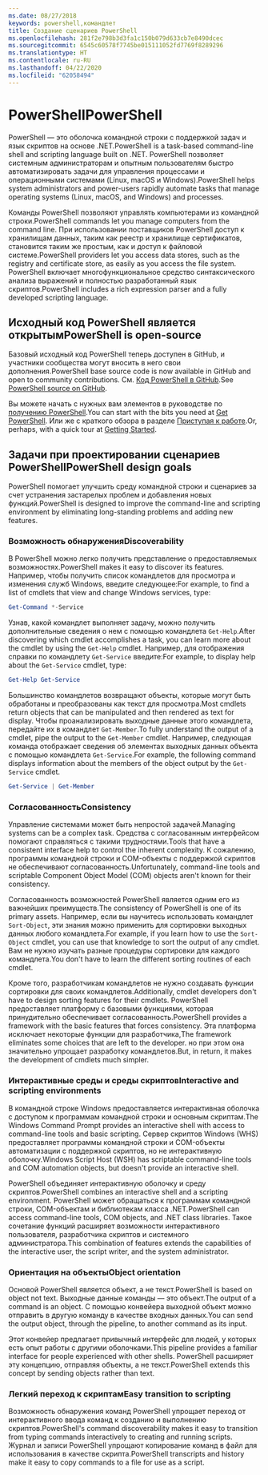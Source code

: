 ```yaml
---
ms.date: 08/27/2018
keywords: powershell,командлет
title: Создание сценариев PowerShell
ms.openlocfilehash: 281f2e798b3d3fa1c150b079d633cb7e8490dcec
ms.sourcegitcommit: 6545c60578f7745be015111052fd7769f8289296
ms.translationtype: HT
ms.contentlocale: ru-RU
ms.lasthandoff: 04/22/2020
ms.locfileid: "62058494"
---
```

# <a name="powershell"></a><span data-ttu-id="59c64-103">PowerShell</span><span class="sxs-lookup"><span data-stu-id="59c64-103">PowerShell</span></span>

<span data-ttu-id="59c64-104">PowerShell — это оболочка командной строки с поддержкой задач и язык скриптов на основе .NET.</span><span class="sxs-lookup"><span data-stu-id="59c64-104">PowerShell is a task-based command-line shell and scripting language built on .NET.</span></span>
<span data-ttu-id="59c64-105">PowerShell позволяет системным администраторам и опытным пользователям быстро автоматизировать задачи для управления процессами и операционными системами (Linux, macOS и Windows).</span><span class="sxs-lookup"><span data-stu-id="59c64-105">PowerShell helps system administrators and power-users rapidly automate tasks that manage operating systems (Linux, macOS, and Windows) and processes.</span></span>

<span data-ttu-id="59c64-106">Команды PowerShell позволяют управлять компьютерами из командной строки.</span><span class="sxs-lookup"><span data-stu-id="59c64-106">PowerShell commands let you manage computers from the command line.</span></span> <span data-ttu-id="59c64-107">При использовании поставщиков PowerShell доступ к хранилищам данных, таким как реестр и хранилище сертификатов, становится таким же простым, как и доступ к файловой системе.</span><span class="sxs-lookup"><span data-stu-id="59c64-107">PowerShell providers let you access data stores, such as the registry and certificate store, as easily as you access the file system.</span></span> <span data-ttu-id="59c64-108">PowerShell включает многофункциональное средство синтаксического анализа выражений и полностью разработанный язык скриптов.</span><span class="sxs-lookup"><span data-stu-id="59c64-108">PowerShell includes a rich expression parser and a fully developed scripting language.</span></span>

## <a name="powershell-is-open-source"></a><span data-ttu-id="59c64-109">Исходный код PowerShell является открытым</span><span class="sxs-lookup"><span data-stu-id="59c64-109">PowerShell is open-source</span></span>

<span data-ttu-id="59c64-110">Базовый исходный код PowerShell теперь доступен в GitHub, и участники сообщества могут вносить в него свои дополнения.</span><span class="sxs-lookup"><span data-stu-id="59c64-110">PowerShell base source code is now available in GitHub and open to community contributions.</span></span>
<span data-ttu-id="59c64-111">См. [Код PowerShell в GitHub](https://github.com/powershell/powershell).</span><span class="sxs-lookup"><span data-stu-id="59c64-111">See [PowerShell source on GitHub](https://github.com/powershell/powershell).</span></span>

<span data-ttu-id="59c64-112">Вы можете начать с нужных вам элементов в руководстве по [получению PowerShell](https://github.com/PowerShell/PowerShell#get-powershell).</span><span class="sxs-lookup"><span data-stu-id="59c64-112">You can start with the bits you need at [Get PowerShell](https://github.com/PowerShell/PowerShell#get-powershell).</span></span>
<span data-ttu-id="59c64-113">Или же с краткого обзора в разделе [Приступая к работе](https://github.com/PowerShell/PowerShell/blob/master/docs/learning-powershell).</span><span class="sxs-lookup"><span data-stu-id="59c64-113">Or, perhaps, with a quick tour at [Getting Started](https://github.com/PowerShell/PowerShell/blob/master/docs/learning-powershell).</span></span>

## <a name="powershell-design-goals"></a><span data-ttu-id="59c64-114">Задачи при проектировании сценариев PowerShell</span><span class="sxs-lookup"><span data-stu-id="59c64-114">PowerShell design goals</span></span>

<span data-ttu-id="59c64-115">PowerShell помогает улучшить среду командной строки и сценариев за счет устранения застарелых проблем и добавления новых функций.</span><span class="sxs-lookup"><span data-stu-id="59c64-115">PowerShell is designed to improve the command-line and scripting environment by eliminating long-standing problems and adding new features.</span></span>

### <a name="discoverability"></a><span data-ttu-id="59c64-116">Возможность обнаружения</span><span class="sxs-lookup"><span data-stu-id="59c64-116">Discoverability</span></span>

<span data-ttu-id="59c64-117">В PowerShell можно легко получить представление о предоставляемых возможностях.</span><span class="sxs-lookup"><span data-stu-id="59c64-117">PowerShell makes it easy to discover its features.</span></span> <span data-ttu-id="59c64-118">Например, чтобы получить список командлетов для просмотра и изменения служб Windows, введите следующее:</span><span class="sxs-lookup"><span data-stu-id="59c64-118">For example, to find a list of cmdlets that view and change Windows services, type:</span></span>

```powershell
Get-Command *-Service
```

<span data-ttu-id="59c64-119">Узнав, какой командлет выполняет задачу, можно получить дополнительные сведения о нем с помощью командлета `Get-Help`.</span><span class="sxs-lookup"><span data-stu-id="59c64-119">After discovering which cmdlet accomplishes a task, you can learn more about the cmdlet by using the `Get-Help` cmdlet.</span></span> <span data-ttu-id="59c64-120">Например, для отображения справки по командлету `Get-Service` введите:</span><span class="sxs-lookup"><span data-stu-id="59c64-120">For example, to display help about the `Get-Service` cmdlet, type:</span></span>

```powershell
Get-Help Get-Service
```

<span data-ttu-id="59c64-121">Большинство командлетов возвращают объекты, которые могут быть обработаны и преобразованы как текст для просмотра.</span><span class="sxs-lookup"><span data-stu-id="59c64-121">Most cmdlets return objects that can be manipulated and then rendered as text for display.</span></span> <span data-ttu-id="59c64-122">Чтобы проанализировать выходные данные этого командлета, передайте их в командлет `Get-Member`.</span><span class="sxs-lookup"><span data-stu-id="59c64-122">To fully understand the output of a cmdlet, pipe the output to the `Get-Member` cmdlet.</span></span> <span data-ttu-id="59c64-123">Например, следующая команда отображает сведения об элементах выходных данных объекта с помощью командлета `Get-Service`.</span><span class="sxs-lookup"><span data-stu-id="59c64-123">For example, the following command displays information about the members of the object output by the `Get-Service` cmdlet.</span></span>

```powershell
Get-Service | Get-Member
```

### <a name="consistency"></a><span data-ttu-id="59c64-124">Согласованность</span><span class="sxs-lookup"><span data-stu-id="59c64-124">Consistency</span></span>

<span data-ttu-id="59c64-125">Управление системами может быть непростой задачей.</span><span class="sxs-lookup"><span data-stu-id="59c64-125">Managing systems can be a complex task.</span></span> <span data-ttu-id="59c64-126">Средства с согласованным интерфейсом помогают справляться с такими трудностями.</span><span class="sxs-lookup"><span data-stu-id="59c64-126">Tools that have a consistent interface help to control the inherent complexity.</span></span> <span data-ttu-id="59c64-127">К сожалению, программы командной строки и COM-объекты с поддержкой скриптов не обеспечивают согласованность.</span><span class="sxs-lookup"><span data-stu-id="59c64-127">Unfortunately, command-line tools and scriptable Component Object Model (COM) objects aren't known for their consistency.</span></span>

<span data-ttu-id="59c64-128">Согласованность возможностей PowerShell является одним его из важнейших преимуществ.</span><span class="sxs-lookup"><span data-stu-id="59c64-128">The consistency of PowerShell is one of its primary assets.</span></span> <span data-ttu-id="59c64-129">Например, если вы научитесь использовать командлет `Sort-Object`, эти знания можно применить для сортировки выходных данных любого командлета.</span><span class="sxs-lookup"><span data-stu-id="59c64-129">For example, if you learn how to use the `Sort-Object` cmdlet, you can use that knowledge to sort the output of any cmdlet.</span></span> <span data-ttu-id="59c64-130">Вам не нужно изучать разные процедуры сортировки для каждого командлета.</span><span class="sxs-lookup"><span data-stu-id="59c64-130">You don't have to learn the different sorting routines of each cmdlet.</span></span>

<span data-ttu-id="59c64-131">Кроме того, разработчикам командлетов не нужно создавать функции сортировки для своих командлетов.</span><span class="sxs-lookup"><span data-stu-id="59c64-131">Additionally, cmdlet developers don't have to design sorting features for their cmdlets.</span></span> <span data-ttu-id="59c64-132">PowerShell предоставляет платформу с базовыми функциями, которая принудительно обеспечивает согласованность.</span><span class="sxs-lookup"><span data-stu-id="59c64-132">PowerShell provides a framework with the basic features that forces consistency.</span></span> <span data-ttu-id="59c64-133">Эта платформа исключает некоторые функции для разработчика,</span><span class="sxs-lookup"><span data-stu-id="59c64-133">The framework eliminates some choices that are left to the developer.</span></span> <span data-ttu-id="59c64-134">но при этом она значительно упрощает разработку командлетов.</span><span class="sxs-lookup"><span data-stu-id="59c64-134">But, in return, it makes the development of cmdlets much simpler.</span></span>

### <a name="interactive-and-scripting-environments"></a><span data-ttu-id="59c64-135">Интерактивные среды и среды скриптов</span><span class="sxs-lookup"><span data-stu-id="59c64-135">Interactive and scripting environments</span></span>

<span data-ttu-id="59c64-136">В командной строке Windows предоставляется интерактивная оболочка с доступом к программам командной строки и основным скриптам.</span><span class="sxs-lookup"><span data-stu-id="59c64-136">The Windows Command Prompt provides an interactive shell with access to command-line tools and basic scripting.</span></span> <span data-ttu-id="59c64-137">Сервер скриптов Windows (WHS) предоставляет программы командной строки и COM-объекты автоматизации с поддержкой скриптов, но не интерактивную оболочку.</span><span class="sxs-lookup"><span data-stu-id="59c64-137">Windows Script Host (WSH) has scriptable command-line tools and COM automation objects, but doesn't provide an interactive shell.</span></span>

<span data-ttu-id="59c64-138">PowerShell объединяет интерактивную оболочку и среду скриптов.</span><span class="sxs-lookup"><span data-stu-id="59c64-138">PowerShell combines an interactive shell and a scripting environment.</span></span> <span data-ttu-id="59c64-139">PowerShell может обращаться к программам командной строки, COM-объектам и библиотекам класса .NET.</span><span class="sxs-lookup"><span data-stu-id="59c64-139">PowerShell can access command-line tools, COM objects, and .NET class libraries.</span></span> <span data-ttu-id="59c64-140">Такое сочетание функций расширяет возможности интерактивного пользователя, разработчика скриптов и системного администратора.</span><span class="sxs-lookup"><span data-stu-id="59c64-140">This combination of features extends the capabilities of the interactive user, the script writer, and the system administrator.</span></span>

### <a name="object-orientation"></a><span data-ttu-id="59c64-141">Ориентация на объекты</span><span class="sxs-lookup"><span data-stu-id="59c64-141">Object orientation</span></span>

<span data-ttu-id="59c64-142">Основой PowerShell является объект, а не текст.</span><span class="sxs-lookup"><span data-stu-id="59c64-142">PowerShell is based on object not text.</span></span> <span data-ttu-id="59c64-143">Выходные данные команды — это объект.</span><span class="sxs-lookup"><span data-stu-id="59c64-143">The output of a command is an object.</span></span> <span data-ttu-id="59c64-144">С помощью конвейера выходной объект можно отправить в другую команду в качестве входных данных.</span><span class="sxs-lookup"><span data-stu-id="59c64-144">You can send the output object, through the pipeline, to another command as its input.</span></span>

<span data-ttu-id="59c64-145">Этот конвейер предлагает привычный интерфейс для людей, у которых есть опыт работы с другими оболочками.</span><span class="sxs-lookup"><span data-stu-id="59c64-145">This pipeline provides a familiar interface for people experienced with other shells.</span></span> <span data-ttu-id="59c64-146">PowerShell расширяет эту концепцию, отправляя объекты, а не текст.</span><span class="sxs-lookup"><span data-stu-id="59c64-146">PowerShell extends this concept by sending objects rather than text.</span></span>

### <a name="easy-transition-to-scripting"></a><span data-ttu-id="59c64-147">Легкий переход к скриптам</span><span class="sxs-lookup"><span data-stu-id="59c64-147">Easy transition to scripting</span></span>

<span data-ttu-id="59c64-148">Возможность обнаружения команд PowerShell упрощает переход от интерактивного ввода команд к созданию и выполнению скриптов.</span><span class="sxs-lookup"><span data-stu-id="59c64-148">PowerShell's command discoverability makes it easy to transition from typing commands interactively to creating and running scripts.</span></span> <span data-ttu-id="59c64-149">Журнал и записи PowerShell упрощают копирование команд в файл для использования в качестве скрипта.</span><span class="sxs-lookup"><span data-stu-id="59c64-149">PowerShell transcripts and history make it easy to copy commands to a file for use as a script.</span></span>
